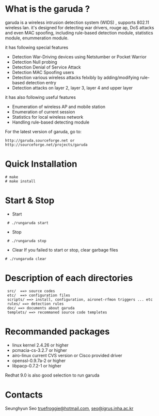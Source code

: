 
What is the garuda ?
======================================================================

 garuda is a wireless intrusion detection system (WIDS) , supports 
 802.11 wireless lan. it's designed for detecting  war drivers, 
 rouge ap, DoS attacks and even MAC spoofing,  including rule-based 
 detection module, statistics module, enummeration module.

 it has following special features 
  * Detection War-Driving devices using Netstumber or Pocket Warrior
  * Detection Null probing
  * Detection Denial of Service Attack
  * Detection MAC Spoofing users
  * Detection various wireless attacks felxibly by adding/modifying rule-based 
    detection entry 
  * Detection attacks on layer 2, layer 3, layer 4 and  upper layer 

 it has also following useful features
  * Enumeration of wireless AP and mobile station
  * Enumeration of current session 
  * Statistics for local wireless network
  * Handling rule-based detecting module

 For the latest version of garuda, go to:

	http://garuda.sourceforge.net or
	http://sourceforge.net/projects/garuda


Quick Installation 
======================================================================
```
# make 
# make install
```


Start & Stop 
======================================================================

* Start 
``` 
 # ./rungaruda start
```
* Stop
``` 
 # ./rungaruda stop
```
* Clear
If you failed to start or stop, clear garbage files 
```
# ./rungaruda clear 
```


Description of each directories 
======================================================================

```
 src/  ==> source codes 
 etc/  ==> configuration files 
 scripts/ ==> install, configuration, aironet-rfmon triggers ... etc
 rules/ ==> detection rules
 doc/ ==> documents about garuda 
 templets/ ==> recommaned source code templetes
```


Recommanded packages 
======================================================================

* linux kernel 2.4.26 or higher
* pcmacia-cs-3.2.7 or higher
* airo-linux current CVS version or Cisco provided driver
* openssl-0.9.7a-2 or higher
* libpacp-0.7.2-1 or higher

Redhat 9.0 is also good selection to run garuda



Contacts 
======================================================================

Seunghyun Seo <truefroggie@hotmail.com>, <seo@igrus.inha.ac.kr>




